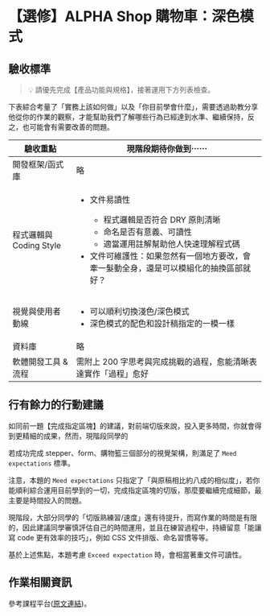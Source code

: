 # 【選修】ALPHA Shop 購物車：深色模式

## 驗收標準

> 💡  請優先完成【產品功能與規格】，接著運用下方列表檢查。

下表綜合考量了「實務上該如何做」以及「你目前學會什麼」，需要透過助教分享他從你的作業的觀察，才能幫助我們了解哪些行為已經達到水準、繼續保持，反之，也可能會有需要改善的問題。

<table>
  <thead>
    <tr>
      <th>驗收重點</td>
      <th>現階段期待你做到⋯⋯</td>
    </tr>
  </thead>
  <tbody>
    <tr>
      <td>開發框架/函式庫</td>
      <td>略</td>
    </tr>
    <tr>
      <td>程式邏輯與 Coding Style</td>
      <td>
        <ul>
          <li>文件易讀性</li>
          <ul>
            <li>程式邏輯是否符合 DRY 原則清晰</li>
            <li>命名是否有意義、可讀性</li>
            <li>適當運用註解幫助他人快速理解程式碼</li>
          </ul>
          <li>文件可維護性：如果忽然有一個地方要改，會牽一髮動全身，還是可以模組化的抽換區部就好？</li>
        </ul>
      </td>
    </tr>
      <tr>
      <td>視覺與使用者動線</td>
      <td>
        <ul>
          <li>可以順利切換淺色/深色模式</li>
          <li>深色模式的配色和設計稿指定的一模一樣</li>
        </ul>
      </td>
    </tr>
    <tr>
      <td>資料庫</td>
      <td>略</td>
    </tr>
      <tr>
      <td>軟體開發工具 & 流程</td>
      <td>需附上 200 字思考與完成挑戰的過程，愈能清晰表達實作「過程」愈好</td>
    </tr>
  </tbody>
</table>

## 行有餘力的行動建議

如同前一題【完成指定區塊】的建議，對前端切版來說，投入更多時間，你就會得到更精細的成果，然而，現階段同學的

若成功完成 stepper、form、購物籃三個部分的視覺架構，則滿足了 `Meed expectations` 標準。

注意，本題的 `Meed expectations` 只指定了「與原稿相比約八成的相似度」，若你能順利綜合運用目前學到的一切，完成指定區塊的切版，那麼要繼續完成細節，最主要是時間投入的問題。

現階段，大部分同學的「切版熟練習/速度」還有待提升，而寫作業的時間是有限的，因此建議同學審慎評估自己的時間運用，並且在練習過程中，持續留意「能讓寫 code 更有效率的技巧」，例如 CSS 文件排版、命名習慣等等。

基於上述焦點，本題考慮 `Exceed expectation` 時，會相當著重文件可讀性。

## 作業相關資訊

參考課程平台([原文連結](https://lighthouse.alphacamp.co/courses/119/assignments/3625))。
